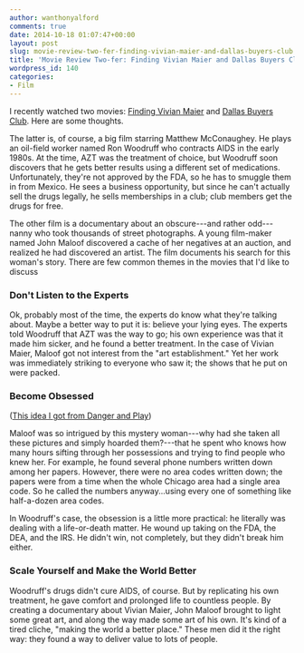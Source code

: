 ```yaml
---
author: wanthonyalford
comments: true
date: 2014-10-18 01:07:47+00:00
layout: post
slug: movie-review-two-fer-finding-vivian-maier-and-dallas-buyers-club
title: 'Movie Review Two-fer: Finding Vivian Maier and Dallas Buyers Club'
wordpress_id: 140
categories:
- Film
---
```


I recently watched two movies: [Finding Vivian Maier](http://www.imdb.com/title/tt2714900/) and [Dallas Buyers Club](http://www.imdb.com/title/tt0790636/). Here are some thoughts.

The latter is, of course, a big film starring Matthew McConaughey. He plays an oil-field worker named Ron Woodruff who contracts AIDS in the early 1980s. At the time, AZT was the treatment of choice, but Woodruff soon discovers that he gets better results using a different set of medications. Unfortunately, they're not approved by the FDA, so he has to smuggle them in from Mexico. He sees a business opportunity, but since he can't actually sell the drugs legally, he sells memberships in a club; club members get the drugs for free.

The other film is a documentary about an obscure---and rather odd---nanny who took thousands of street photographs. A young film-maker named John Maloof discovered a cache of her negatives at an auction, and realized he had discovered an artist. The film documents his search for this woman's story. There are few common themes in the movies that I'd like to discuss


### Don't Listen to the Experts


Ok, probably most of the time, the experts do know what they're talking about. Maybe a better way to put it is: believe your lying eyes. The experts told Woodruff that AZT was the way to go; his own experience was that it made him sicker, and he found a better treatment. In the case of Vivian Maier, Maloof got not interest from the "art establishment." Yet her work was immediately striking to everyone who saw it; the shows that he put on were packed.


### Become Obsessed


([This idea I got from Danger and Play](http://www.dangerandplay.com/2014/03/27/become-obsessed-point-madness/))

Maloof was so intrigued by this mystery woman---why had she taken all these pictures and simply hoarded them?---that he spent who knows how many hours sifting through her possessions and trying to find people who knew her. For example, he found several phone numbers written down among her papers. However, there were no area codes written down; the papers were from a time when the whole Chicago area had a single area code. So he called the numbers anyway...using every one of something like half-a-dozen area codes.

In Woodruff's case, the obsession is a little more practical: he literally was dealing with a life-or-death matter. He wound up taking on the FDA, the DEA, and the IRS. He didn't win, not completely, but they didn't break him either.


### Scale Yourself and Make the World Better


Woodruff's drugs didn't cure AIDS, of course. But by replicating his own treatment, he gave comfort and prolonged life to countless people. By creating a documentary about Vivian Maier, John Maloof brought to light some great art, and along the way made some art of his own. It's kind of a tired cliche, "making the world a better place." These men did it the right way: they found a way to deliver value to lots of people.
